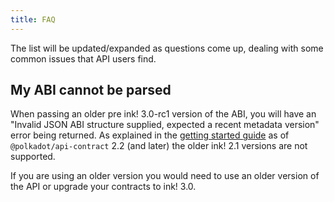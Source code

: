 ```yaml
---
title: FAQ
---
```


The list will be updated/expanded as questions come up, dealing with some common issues that API users find.


## My ABI cannot be parsed

When passing an older pre ink! 3.0-rc1 version of the ABI, you will have an "Invalid JSON ABI structure supplied, expected a recent metadata version" error being returned. As explained in the [getting started guide](start/install.md) as of `@polkadot/api-contract` 2.2 (and later) the older ink! 2.1 versions are not supported.

If you are using an older version you would need to use an older version of the API or upgrade your contracts to ink! 3.0.
